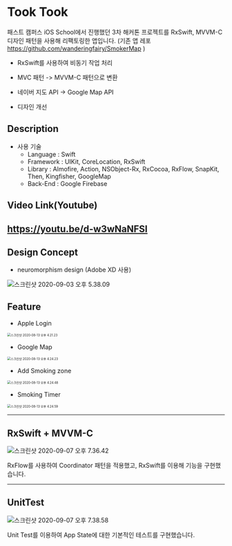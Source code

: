 # Took Took

패스트 캠퍼스 iOS School에서 진행했던 3차 해커톤 프로젝트를 RxSwift, MVVM-C 디자인 패턴을 사용해 리팩토링한 앱입니다. (기존 앱 레포 https://github.com/wanderingfairy/SmokerMap )

- RxSwift를 사용하여 비동기 작업 처리

- MVC 패턴 -> MVVM-C 패턴으로 변환

- 네이버 지도 API -> Google Map API

- 디자인 개선

  

## Description

- 사용 기술
  - Language : Swift
  - Framework : UIKit, CoreLocation, RxSwift
  - Library : Almofire, Action, NSObject-Rx, RxCocoa, RxFlow, SnapKit, Then, Kingfisher, GoogleMap
  - Back-End : Google Firebase

## Video Link(Youtube)

## https://youtu.be/d-w3wNaNFSI

## Design Concept

- neuromorphism design (Adobe XD 사용)

![스크린샷 2020-09-03 오후 5.38.09](https://tva1.sinaimg.cn/large/007S8ZIlgy1gidjvlloomj30u013zqis.jpg)



## Feature

- Apple Login

<img src="https://tva1.sinaimg.cn/large/007S8ZIlgy1gii9nogc58j30ke13qdnm.jpg" alt="스크린샷 2020-08-13 오후 4.21.23" style="zoom:50%;" />

- Google Map

<img src="https://tva1.sinaimg.cn/large/007S8ZIlgy1gii9oac146j30kg14mqmj.jpg" alt="스크린샷 2020-08-13 오후 4.24.23" style="zoom:50%;" />

- Add Smoking zone

<img src="https://tva1.sinaimg.cn/large/007S8ZIlgy1gii9oo31o0j30kc14qwr9.jpg" alt="스크린샷 2020-08-13 오후 4.24.48" style="zoom:50%;" />

- Smoking Timer

<img src="https://tva1.sinaimg.cn/large/007S8ZIlgy1gii9p43fwbj30ke14k7f1.jpg" alt="스크린샷 2020-08-13 오후 4.24.59" style="zoom:50%;" />

---

## RxSwift + MVVM-C 

![스크린샷 2020-09-07 오후 7.36.42](https://tva1.sinaimg.cn/large/007S8ZIlgy1gii9ro7orhj30wj0slh4z.jpg)

RxFlow를 사용하여 Coordinator 패턴을 적용했고, RxSwift를 이용해 기능을 구현했습니다.

---

## UnitTest

![스크린샷 2020-09-07 오후 7.38.58](https://tva1.sinaimg.cn/large/007S8ZIlgy1gii9u1bd2oj31az0u0tmn.jpg)

Unit Test를 이용하여 App State에 대한 기본적인 테스트를 구현했습니다.

